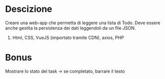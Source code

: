 # Descizione 
Creare una web-app che permetta di leggere una lista di Todo.
Deve essere anche gestita la persistenza dei dati leggendoli da un file JSON.

1. Html, CSS, VueJS (importato tramite CDN), axios, PHP

# Bonus
Mostrare lo stato del task → se completato, barrare il testo